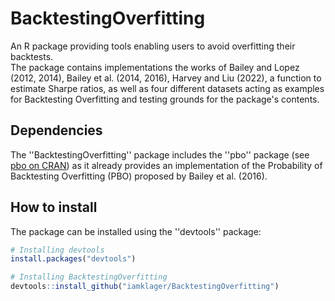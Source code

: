 # BacktestingOverfitting

An R package providing tools enabling users to avoid overfitting their backtests.  
The package contains implementations the works of Bailey and Lopez (2012, 2014), Bailey et al. (2014, 2016), Harvey and Liu (2022), a function to estimate Sharpe ratios, as well as four different datasets acting as examples for Backtesting Overfitting and testing grounds for the package's contents.

## Dependencies

The ''BacktestingOverfitting'' package includes the ''pbo'' package (see [pbo on CRAN](https://cran.r-project.org/web/packages/pbo/index.html)) as it already provides an implementation of the Probability of Backtesting Overfitting (PBO) proposed by Bailey et al. (2016).


## How to install

The package can be installed using the ''devtools'' package:
```r
# Installing devtools
install.packages("devtools")
```

```r
# Installing BacktestingOverfitting
devtools::install_github("iamklager/BacktestingOverfitting")
```
